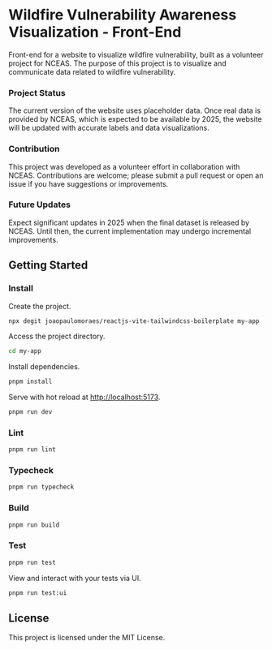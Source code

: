 # Wildfire Vulnerability Awareness Visualization - Front-End

Front-end for a website to visualize wildfire vulnerability, built as a volunteer project for NCEAS. The purpose of this project is to visualize and communicate data related to wildfire vulnerability.

### Project Status

The current version of the website uses placeholder data. Once real data is provided by NCEAS, which is expected to be available by 2025, the website will be updated with accurate labels and data visualizations.

### Contribution

This project was developed as a volunteer effort in collaboration with NCEAS. Contributions are welcome; please submit a pull request or open an issue if you have suggestions or improvements.

### Future Updates

Expect significant updates in 2025 when the final dataset is released by NCEAS. Until then, the current implementation may undergo incremental improvements.

## Getting Started

### Install

Create the project.

```bash
npx degit joaopaulomoraes/reactjs-vite-tailwindcss-boilerplate my-app
```

Access the project directory.

```bash
cd my-app
```

Install dependencies.

```bash
pnpm install
```

Serve with hot reload at <http://localhost:5173>.

```bash
pnpm run dev
```

### Lint

```bash
pnpm run lint
```

### Typecheck

```bash
pnpm run typecheck
```

### Build

```bash
pnpm run build
```

### Test

```bash
pnpm run test
```

View and interact with your tests via UI.

```bash
pnpm run test:ui
```

## License

This project is licensed under the MIT License.
